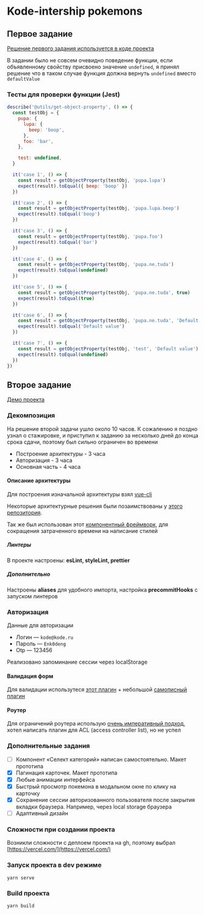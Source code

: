 # Kode-intership pokemons

## Первое задание

[Решение первого задания используется в коде проекта](https://github.com/EgorFront/kode-internship/blob/master/src/utils/getObjectProperty.js)

В задании было не совсем очевидно поведение функции, если объявленному свойству присвоено значение `undefined`, я принял решение что в таком случае функция должна вернуть `undefined` вместо `defaultValue`

### Тесты для проверки функции (Jest)

```js
describe('@utils/get-object-property', () => {
  const testObj = {
    pupa: {
      lupa: {
        beep: 'boop',
      },
      foo: 'bar',
    },

    test: undefined,
  }

  it('case 1', () => {
    const result = getObjectProperty(testObj, 'pupa.lupa')
    expect(result).toEqual({ beep: 'boop' })
  })

  it('case 2', () => {
    const result = getObjectProperty(testObj, 'pupa.lupa.beep')
    expect(result).toEqual('boop')
  })

  it('case 3', () => {
    const result = getObjectProperty(testObj, 'pupa.foo')
    expect(result).toEqual('bar')
  })

  it('case 4', () => {
    const result = getObjectProperty(testObj, 'pupa.ne.tuda')
    expect(result).toEqual(undefined)
  })

  it('case 5', () => {
    const result = getObjectProperty(testObj, 'pupa.ne.tuda', true)
    expect(result).toEqual(true)
  })

  it('case 6', () => {
    const result = getObjectProperty(testObj, 'pupa.ne.tuda', 'Default value')
    expect(result).toEqual('Default value')
  })

  it('case 7', () => {
    const result = getObjectProperty(testObj, 'test', 'Default value')
    expect(result).toEqual(undefined)
  })
})
```

## Второе задание

[Демо проекта](https://kode-internship.vercel.app/)

### Декомпозиция

На решение второй задачи ушло около 10 часов. К сожалению я поздно узнал о стажировке, и приступил к заданию за несколько дней до конца срока сдачи, поэтому был сильно ограничен во времени

- Построение архитектуры - 3 часа
- Авторизация - 3 часа
- Основная часть - 4 часа

#### Описание архитектуры

Для построения изначальной архитектуры взял [vue-cli](https://cli.vuejs.org/)

Некоторые архитектурные решения были позаимствованы у [этого репозитория](https://github.com/chrisvfritz/vue-enterprise-boilerplate).

Так же был использован этот [компонентный фреймворк](https://vuetifyjs.com/en/), для сокращения затраченного времени на написание стилей

##### Линтеры

В проекте настроены: **esLint, styleLint, prettier**

##### Дополнительно

Настроены **aliases** для удобного импорта, настройка **precommitHooks** с запуском линтеров

### Авторизация

Данные для авторизации

- Логин — `kode@kode.ru`
- Пароль — `Enk0deng`
- Otp — 123456

Реализовано запоминание сессии через localStorage

#### Валидация форм

Для валидации использутеся [этот плагин](https://vuelidate.js.org/) + небольшой [самописный плагин](https://github.com/EgorFront/kode-internship/blob/master/src/plugins/helperValidate.js)

#### Роутер

Для ограничений роутера использую [очень императивный подход](https://github.com/EgorFront/kode-internship/blob/master/src/router/index.js#L14-L42), хотел написать плагин для ACL (access controller list), но не успел

### Дополнительные задания

- [ ] Компонент «Селект категорий» написан самостоятельно. Макет прототипа
- [x] Пагинация карточек. Макет прототипа
- [x] Любые анимации интерфейса
- [x] Быстрый просмотр покемона в модальном окне по клику на карточку
- [x] Сохранение сессии авторизованного пользователя после закрытия вкладки браузера. Например, через local storage браузера
- [ ] Адаптивный дизайн

### Сложности при создании проекта

Возникли сложности с деплоем проекта на gh, поэтому выбрал [https://vercel.com/](https://vercel.com/)

### Запуск проекта в dev режиме

```
yarn serve
```

### Build проекта

```
yarn build
```
